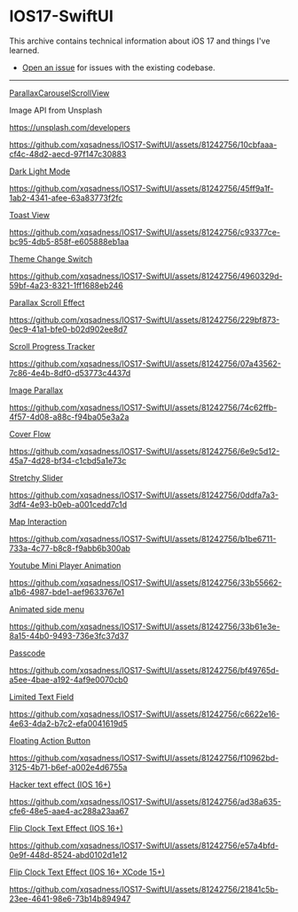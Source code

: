 # IOS17-SwiftUI
This archive contains technical information about iOS 17 and things I've learned.

- [Open an issue](https://github.com/xqsadness/IOS17-SwiftUI/issues) for issues with the existing codebase.
------------------------


<a href="https://github.com/xqsadness/IOS17-SwiftUI/tree/main/IOS17-Swift/View/ParallaxCarouselScroll" > ParallaxCarouselScrollView </a>

<span> <p> Image API from Unsplash </p>  <a href="" >  https://unsplash.com/developers </a> </span>
 
https://github.com/xqsadness/IOS17-SwiftUI/assets/81242756/10cbfaaa-cf4c-48d2-aecd-97f147c30883

<a href="https://github.com/xqsadness/IOS17-SwiftUI/tree/main/IOS17-Swift/View/DarkLightMode" > Dark Light Mode </a>

https://github.com/xqsadness/IOS17-SwiftUI/assets/81242756/45ff9a1f-1ab2-4341-afee-63a83773f2fc

<a href="https://github.com/xqsadness/IOS17-SwiftUI/blob/main/IOS17-Swift/Helpers/Toast.swift" > Toast View </a>

https://github.com/xqsadness/IOS17-SwiftUI/assets/81242756/c93377ce-bc95-4db5-858f-e605888eb1aa

<a href="https://github.com/xqsadness/IOS17-SwiftUI/blob/main/IOS17-Swift/View/DarkModeSwitch/ThemeChangeSwitch.swift" > Theme Change Switch </a>

https://github.com/xqsadness/IOS17-SwiftUI/assets/81242756/4960329d-59bf-4a23-8321-1ff1688eb246

<a href="https://github.com/xqsadness/IOS17-SwiftUI/tree/main/IOS17-Swift/View/ParallaxScrollEffect" > Parallax Scroll Effect </a>

https://github.com/xqsadness/IOS17-SwiftUI/assets/81242756/229bf873-0ec9-41a1-bfe0-b02d902ee8d7

<a href="https://github.com/xqsadness/IOS17-SwiftUI/tree/main/IOS17-Swift/View/ScrollProgressTracker" > Scroll Progress Tracker </a>

https://github.com/xqsadness/IOS17-SwiftUI/assets/81242756/07a43562-7c86-4e4b-8df0-d53773c4437d 

<a href="https://github.com/xqsadness/IOS17-SwiftUI/blob/main/IOS17-Swift/View/ImageParalax/ImageParalaxView.swift" > Image Parallax </a>

https://github.com/xqsadness/IOS17-SwiftUI/assets/81242756/74c62ffb-4f57-4d08-a88c-f94ba05e3a2a

<a href="https://github.com/xqsadness/IOS17-SwiftUI/tree/main/IOS17-Swift/View/CoverFlow" > Cover Flow </a>

https://github.com/xqsadness/IOS17-SwiftUI/assets/81242756/6e9c5d12-45a7-4d28-bf34-c1cbd5a1e73c

<a href="https://github.com/xqsadness/IOS17-SwiftUI/tree/main/IOS17-Swift/View/StretchySlider" > Stretchy Slider </a>

https://github.com/xqsadness/IOS17-SwiftUI/assets/81242756/0ddfa7a3-3df4-4e93-b0eb-a001cedd7c1d

<a href="https://github.com/xqsadness/IOS17-SwiftUI/blob/main/IOS17-Swift/View/Other/MapInteraction.swift" > Map Interaction </a>

https://github.com/xqsadness/IOS17-SwiftUI/assets/81242756/b1be6711-733a-4c77-b8c8-f9abb6b300ab

<a href="https://github.com/xqsadness/IOS17-SwiftUI/tree/main/IOS17-Swift/View/YouTubeMiniPlayer" > Youtube Mini Player Animation </a>

https://github.com/xqsadness/IOS17-SwiftUI/assets/81242756/33b55662-a1b6-4987-bde1-aef9633767e1

<a href="https://github.com/xqsadness/IOS17-SwiftUI/tree/main/IOS17-Swift/View/SideMenu" > Animated side menu </a>

https://github.com/xqsadness/IOS17-SwiftUI/assets/81242756/33b61e3e-8a15-44b0-9493-736e3fc37d37

<a href="https://github.com/xqsadness/IOS17-SwiftUI/tree/main/IOS17-Swift/View/Passcode" > Passcode </a>

https://github.com/xqsadness/IOS17-SwiftUI/assets/81242756/bf49765d-a5ee-4bae-a192-4af9e0070cb0

<a href="https://github.com/xqsadness/IOS17-SwiftUI/tree/main/IOS17-Swift/View/LimitedTextField%20" > Limited Text Field </a>

https://github.com/xqsadness/IOS17-SwiftUI/assets/81242756/c6622e16-4e63-4da2-b7c2-efa0041619d5

<a href="https://github.com/xqsadness/IOS17-SwiftUI/tree/main/IOS17-Swift/View/FloatingActionButton" > Floating Action Button </a>

https://github.com/xqsadness/IOS17-SwiftUI/assets/81242756/f10962bd-3125-4b71-b6ef-a002e4d6755a

<a href="https://github.com/xqsadness/IOS17-SwiftUI/tree/main/IOS17-Swift/View/HackerTextEffect" > Hacker text effect (IOS 16+) </a>

https://github.com/xqsadness/IOS17-SwiftUI/assets/81242756/ad38a635-cfe6-48e5-aae4-ac288a23aa67

<a href="https://github.com/xqsadness/IOS17-SwiftUI/tree/main/IOS17-Swift/View/FlipClockTextEffect" > Flip Clock Text Effect (IOS 16+) </a>

https://github.com/xqsadness/IOS17-SwiftUI/assets/81242756/e57a4bfd-0e9f-448d-8524-abd0102d1e12

<a href="https://github.com/xqsadness/IOS17-SwiftUI/tree/main/IOS17-Swift/View/OnBoardingAnimation" > Flip Clock Text Effect (IOS 16+ XCode 15+) </a>

https://github.com/xqsadness/IOS17-SwiftUI/assets/81242756/21841c5b-23ee-4641-98e6-73b14b894947
